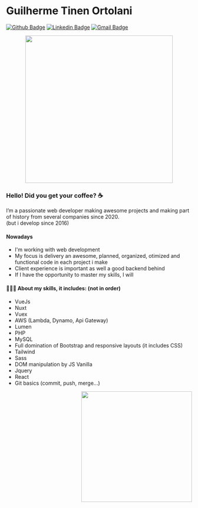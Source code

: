 # Guilherme Tinen Ortolani

[![Github Badge](https://img.shields.io/badge/-Github-000?style=flat-square&logo=Github&logoColor=white&link=https://github.com/lucasgdb)](https://github.com/GeneralNight)
[![Linkedin Badge](https://img.shields.io/badge/-LinkedIn-blue?style=flat-square&logo=Linkedin&logoColor=white&link=https://www.linkedin.com/in/rebeccamanzi/)](https://www.linkedin.com/in/guilherme-tinen-ortolani-320a59141/)
[![Gmail Badge](https://img.shields.io/badge/Microsoft_Outlook-0078D4?style=flat-square&logo=microsoft-outlook&logoColor=white)](mailto:gfmi0911@hotmail.com)

<div align="center">
  <img width="400" src="https://ecoder.com.br/_nuxt/img/laptop.0d2462c.svg"> 
</div>

<h3>
  Hello! Did you get your coffee? ☕
</h3>

<p>
  I’m a passionate web developer making awesome projects and making part of history from several companies since 2020.<br/> (but i develop since 2016)
</p>

<h4>
 Nowadays 
</h4>

  * I'm working with web development
  * My focus is delivery an awesome, planned, organized, otimized and functional code in each project i make
  * Client experience is important as well a good backend behind 
  * If I have the opportunity to master my skills, I will

<h4> 👨🏻‍💻 About my skills, it includes: (not in order) </h4>

* VueJs
* Nuxt
* Vuex
* AWS (Lambda, Dynamo, Api Gateway)
* Lumen
* PHP
* MySQL
* Full domination of Bootstrap and responsive layouts (it includes CSS)
* Tailwind
* Sass
* DOM manipulation by JS Vanilla
* Jquery
* React
* Git basics (commit, push, merge...)


<div align="right">
    <img width="300" src="https://www.ecoder.com.br/_nuxt/img/Work.67fb9c1.png">
</div>
